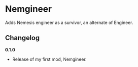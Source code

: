 # Nemgineer

Adds Nemesis engineer as a survivor, an alternate of Engineer.

## Changelog

**0.1.0**

* Release of my first mod, Nemgineer.
